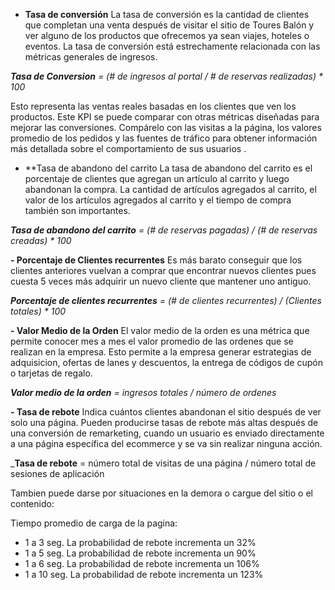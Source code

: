 
- **Tasa de conversión**
La tasa de conversión es la cantidad de clientes que completan una venta después de visitar el sitio de Toures Balón y ver alguno de los productos que ofrecemos ya sean viajes, hoteles o eventos. La tasa de conversión está estrechamente relacionada con las métricas generales de ingresos.

_**Tasa de Conversion** = (# de ingresos al portal / # de reservas realizadas) * 100_

Esto representa las ventas reales basadas en los clientes que ven los productos. Este KPI se puede comparar con otras métricas diseñadas para mejorar las conversiones. Compárelo con las visitas a la página, los valores promedio de los pedidos y las fuentes de tráfico para obtener información más detallada sobre el comportamiento de sus usuarios .

- **Tasa de abandono del carrito
La tasa de abandono del carrito es el porcentaje de clientes que agregan un artículo al carrito y luego abandonan la compra. La cantidad de artículos agregados al carrito, el valor de los artículos agregados al carrito y el tiempo de compra también son importantes.

_**Tasa de abandono del carrito** = (# de reservas pagadas) / (# de reservas creadas) * 100_

**- Porcentaje de Clientes recurrentes**
Es más barato conseguir que los clientes anteriores vuelvan a comprar que encontrar nuevos clientes pues cuesta 5 veces más adquirir un nuevo cliente que mantener uno antiguo.

_**Porcentaje de clientes recurrentes** = (# de clientes recurrentes) / (Clientes totales) * 100_

**- Valor Medio de la Orden**
El valor medio de la orden es una métrica que permite conocer mes a mes el valor promedio de las ordenes que se realizan en la empresa. Esto permite a la empresa generar estrategias de adquisicion, ofertas de lanes y descuentos, la entrega de códigos de cupón o tarjetas de regalo.

_**Valor medio de la orden** = ingresos totales  / número de ordenes_


**- Tasa de rebote**
Indica cuántos clientes abandonan el sitio después de ver solo una página. Pueden producirse tasas de rebote más altas después de una conversión de remarketing, cuando un usuario es enviado directamente a una página específica del ecommerce y se va sin realizar ninguna acción.
 
_**Tasa de rebote** = número total de visitas de una página / número total de sesiones de aplicación

Tambien puede darse por situaciones en la demora o cargue del sitio o el contenido:

Tiempo promedio de carga de la pagina:

- 1 a 3 seg. La probabilidad de rebote incrementa un 32%
- 1 a 5 seg. La probabilidad de rebote incrementa un 90%
- 1 a 6 seg. La probabilidad de rebote incrementa un 106%
- 1 a 10 seg. La probabilidad de rebote incrementa un 123%
